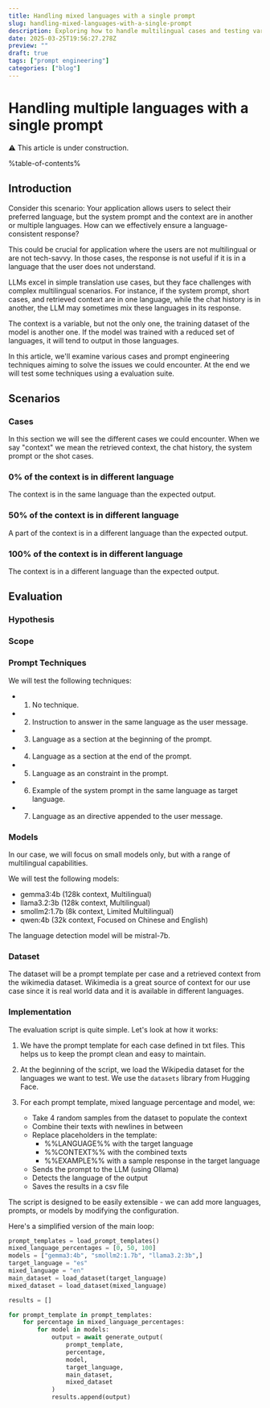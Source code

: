 ```yaml
---
title: Handling mixed languages with a single prompt
slug: handling-mixed-languages-with-a-single-prompt
description: Exploring how to handle multilingual cases and testing various prompt engineering approaches
date: 2025-03-25T19:56:27.278Z
preview: ""
draft: true
tags: ["prompt engineering"]
categories: ["blog"]
---
```


# Handling multiple languages with a single prompt

⚠️ This article is under construction.

%table-of-contents%

## Introduction

Consider this scenario: Your application allows users to select their preferred language, but the system prompt and the context are in
another or multiple languages. How can we effectively ensure a language-consistent response?

This could be crucial for application where the users are not multilingual or are not tech-savvy. In those cases, the response is not useful if it is in a language that the user does not understand.

LLMs excel in simple translation use cases, but they face challenges with complex multilingual scenarios. For instance, if the system prompt, short cases, and retrieved context are in one language, while the chat history is in another, the LLM may sometimes mix these languages in its response.

The context is a variable, but not the only one, the training dataset of the model is another one. If the model was trained with a reduced set of languages, it will tend to output in those languages.

In this article, we'll examine various cases and prompt engineering techniques aiming to solve the issues we could encounter. At the end we will test some techniques using a evaluation suite.

## Scenarios

### Cases

In this section we will see the different cases we could encounter. When we say "context" we mean the retrieved context, the chat history, the system prompt or the shot cases.

### 0% of the context is in different language

The context is in the same language than the expected output.

### 50% of the context is in different language

A part of the context is in a different language than the expected output.

### 100% of the context is in different language

The context is in a different language than the expected output.

## Evaluation

### Hypothesis

### Scope

### Prompt Techniques

We will test the following techniques:

- 1. No technique.
- 2. Instruction to answer in the same language as the user message.
- 3. Language as a section at the beginning of the prompt.
- 4. Language as a section at the end of the prompt.
- 5. Language as an constraint in the prompt.
- 6. Example of the system prompt in the same language as target language.
- 7. Language as an directive appended to the user message.

### Models

In our case, we will focus on small models only, but with a range of multilingual capabilities.

We will test the following models:

- gemma3:4b (128k context, Multilingual)
- llama3.2:3b (128k context, Multilingual)
- smollm2:1.7b (8k context, Limited Multilingual)
- qwen:4b (32k context, Focused on Chinese and English)

The language detection model will be mistral-7b.

### Dataset

The dataset will be a prompt template per case and a retrieved context from the wikimedia dataset. Wikimedia is a great source of context for our use case since it is real world data and it is available in different languages.

### Implementation

The evaluation script is quite simple. Let's look at how it works:

1. We have the prompt template for each case defined in txt files. This helps us to keep the prompt clean and easy to maintain.

2. At the beginning of the script, we load the Wikipedia dataset for the languages we want to test. We use the `datasets` library from Hugging Face.

3. For each prompt template, mixed language percentage and model, we:
   - Take 4 random samples from the dataset to populate the context
   - Combine their texts with newlines in between
   - Replace placeholders in the template:
     - %%LANGUAGE%% with the target language
     - %%CONTEXT%% with the combined texts
     - %%EXAMPLE%% with a sample response in the target language
   - Sends the prompt to the LLM (using Ollama)
   - Detects the language of the output
   - Saves the results in a csv file

The script is designed to be easily extensible - we can add more languages, prompts, or models by modifying the configuration.

Here's a simplified version of the main loop:

```python
prompt_templates = load_prompt_templates()
mixed_language_percentages = [0, 50, 100]
models = ["gemma3:4b", "smollm2:1.7b", "llama3.2:3b",]
target_language = "es"
mixed_language = "en"
main_dataset = load_dataset(target_language)
mixed_dataset = load_dataset(mixed_language)

results = []

for prompt_template in prompt_templates:
    for percentage in mixed_language_percentages:
        for model in models:
            output = await generate_output(
                prompt_template,
                percentage,
                model,
                target_language,
                main_dataset,
                mixed_dataset
            )
            results.append(output)
```
